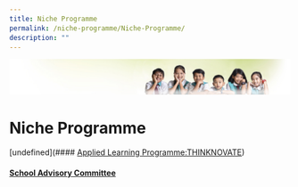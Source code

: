 ```yaml
---
title: Niche Programme
permalink: /niche-programme/Niche-Programme/
description: ""
---
```

![](/images/Banner.jpg)

Niche Programme
===============

[undefined](#### [Applied Learning Programme:THINKNOVATE](/Niche-Programme/Applied_learning_Programme:-THINKNOVATE/))


#### [School Advisory Committee](/Staff-Information/School-Advisory-Committee/)